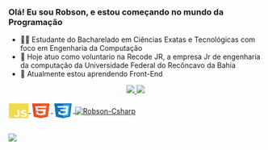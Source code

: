 ### Olá! Eu sou Robson, e estou começando no mundo da Programação


- 👨‍🎓 Estudante do Bacharelado em Ciências Exatas e Tecnológicas com foco em Engenharia da Computação
- 🔭 Hoje atuo como voluntario na Recode JR, a empresa Jr de engenharia da computação da Universidade Federal do Recôncavo da Bahia
- 🌱 Atualmente estou aprendendo Front-End


<div align="center">
  <a href="https://github.com/Robson-Santos24">
  <img height="180em" src="https://github-readme-stats.vercel.app/api?username=Robson-Santos24&show_icons=true&theme=dracula&include_all_commits=true&count_private=true"/>
  <img height="180em" src="https://github-readme-stats.vercel.app/api/top-langs/?username=Robson-Santos24&layout=compact&langs_count=7&theme=dracula"/>
</div>

<div style="display: inline_block"><br>
  <img align="center" alt="Robson-Js" height="30" width="40" src="https://raw.githubusercontent.com/devicons/devicon/master/icons/javascript/javascript-plain.svg">
  <img align="center" alt="Robson-HTML" height="30" width="40" src="https://raw.githubusercontent.com/devicons/devicon/master/icons/html5/html5-original.svg">
  <img align="center" alt="Robson-CSS" height="30" width="40" src="https://raw.githubusercontent.com/devicons/devicon/master/icons/css3/css3-original.svg">
  <img align="center" alt="Robson-Csharp" height="30" width="40"src="https://cdn.jsdelivr.net/gh/devicons/devicon/icons/c/c-original.svg" />

##
</div>
  
<a href="https://www.linkedin.com/in/robson-dos-santos-7362b256" target="_blank"><img src="https://img.shields.io/badge/-LinkedIn-%230077B5?style=for-the-badge&logo=linkedin&logoColor=white" target="_blank"></a> 

